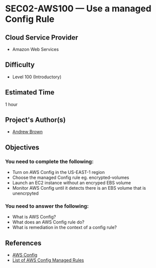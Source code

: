 # SEC02-AWS100 — Use a managed Config Rule

## Cloud Service Provider
- Amazon Web Services

## Difficulty

- Level 100 (Introductory)

## Estimated Time

1 hour

## Project's Author(s)

- [Andrew Brown](https://twitter.com/andrewbrown)

## Objectives

### You need to complete the following:

- Turn on AWS Config in the US-EAST-1 region
- Choose the managed Config rule eg. encrypted-volumes
- Launch an EC2 instance without an encryped EBS volume
- Monitor AWS Config until it detects there is an EBS volume that is unencrpyted

### You need to answer the following:

- What is AWS Config?
- What does an AWS Config rule do?
- What is remediation in the context of a config rule?

## References

- [AWS Config](https://aws.amazon.com/config/)
- [List of AWS Config Managed Rules](https://docs.aws.amazon.com/config/latest/developerguide/managed-rules-by-aws-config.html)
